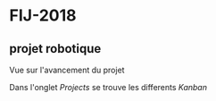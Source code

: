 # FIJ-2018
## projet robotique
Vue sur l'avancement du projet

Dans l'onglet *Projects* se trouve les differents *Kanban*
